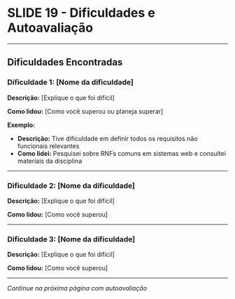 # SLIDE 19 - Dificuldades e Autoavaliação

---

## Dificuldades Encontradas

### Dificuldade 1: [Nome da dificuldade]
**Descrição:** [Explique o que foi difícil]

**Como lidou:** [Como você superou ou planeja superar]

**Exemplo:**
- **Descrição:** Tive dificuldade em definir todos os requisitos não funcionais relevantes
- **Como lidei:** Pesquisei sobre RNFs comuns em sistemas web e consultei materiais da disciplina

---

### Dificuldade 2: [Nome da dificuldade]
**Descrição:** [Explique o que foi difícil]

**Como lidou:** [Como você superou]

---

### Dificuldade 3: [Nome da dificuldade]
**Descrição:** [Explique o que foi difícil]

**Como lidou:** [Como você superou]

---

*Continue na próxima página com autoavaliação*

